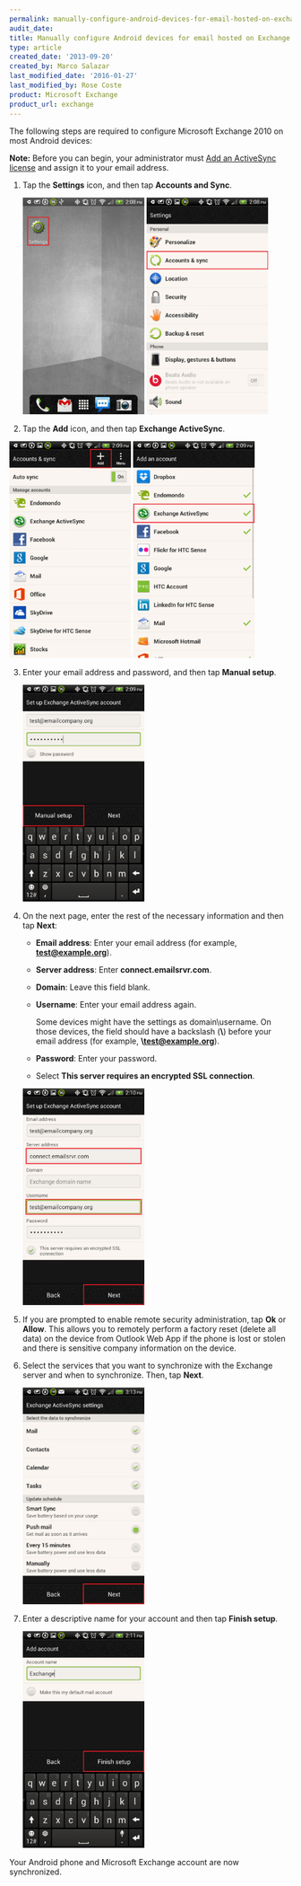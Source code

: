 ```yaml
---
permalink: manually-configure-android-devices-for-email-hosted-on-exchange-2010/
audit_date:
title: Manually configure Android devices for email hosted on Exchange 2010
type: article
created_date: '2013-09-20'
created_by: Marco Salazar
last_modified_date: '2016-01-27'
last_modified_by: Rose Coste
product: Microsoft Exchange
product_url: exchange
---
```


The following steps are required to configure Microsoft Exchange 2010 on
most Android devices:

**Note:** Before you can begin, your administrator must
[Add an ActiveSync license](/support/how-to/add-an-activesync-or-bes-license)
and assign it to your email address.

1. Tap the **Settings** icon, and then tap **Accounts and Sync**.

   <img src="1.Settings.png" width="217" height="386" />
   <img src="2.AccountsandSync.png" width="217" height="386" />

2. Tap the **Add** icon, and then tap **Exchange ActiveSync**.

  <img src="3.Add.png" width="217" height="386" />
  <img src="4.ExchangeActiveSync.png" width="217" height="386" />

3. Enter your email address and password, and then tap **Manual
   setup**.

   <img src="5.ManualSetup.png" width="217" height="386" />

4. On the next page, enter the rest of the necessary information and
   then tap **Next**:

   - **Email address**: Enter your email address (for
     example, **test@example.org**).

   - **Server address**: Enter **connect.emailsrvr.com**.

   - **Domain**: Leave this field blank.

   - **Username**: Enter your email address again.

     Some devices might have the settings as domain\\username. On
     those devices, the field should have a backslash (**\\**) before
     your email address (for example, **\\test@example.org**).

   - **Password**: Enter your password.

   - Select **This server requires an encrypted SSL connection**.

   <img src="6.ServerSettingsExchange.png" width="217" height="386" />

5. If you are prompted to enable remote security administration, tap
   **Ok** or **Allow**.
   This allows you to remotely perform a factory reset (delete
   all data) on the device from Outlook Web App if the phone is lost or
   stolen and there is sensitive company information on the device.

6. Select the services that you want to synchronize with the Exchange
   server and when to synchronize. Then, tap **Next**.

   <img src="7.SyncOptions.png" width="217" height="386" />

7. Enter a descriptive name for your account and then tap **Finish
   setup**.

   <img src="8.Finalize.png" width="217" height="386" />

Your Android phone and Microsoft Exchange account are now synchronized.
